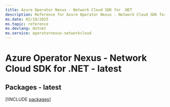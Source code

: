 ```yaml
---
title: Azure Operator Nexus - Network Cloud SDK for .NET
description: Reference for Azure Operator Nexus - Network Cloud SDK for .NET
ms.date: 02/19/2025
ms.topic: reference
ms.devlang: dotnet
ms.service: operatornexus-networkcloud
---
```

# Azure Operator Nexus - Network Cloud SDK for .NET - latest
## Packages - latest
[!INCLUDE [packages](operator-nexus---network-cloud-index.md)]